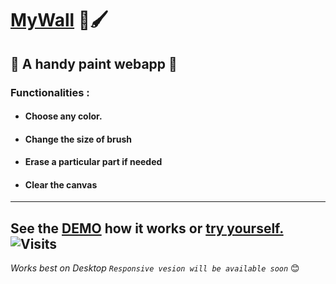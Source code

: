 # [MyWall](https://debugagrawal.github.io/MyWall) 🎨🖌

## 👀 A handy paint webapp 👀

### Functionalities :

* #### Choose any color.
* #### Change the size of brush
* #### Erase a particular part if needed
* #### Clear the canvas
---
 <b>See the [DEMO](https://twitter.com/debugagrawal/status/1315994745265549312) how it works or <a href="https://debugagrawal.github.io/MyWall" target="_blank" >try yourself.</a></b> ![Visits]( https://badges.pufler.dev/visits/DebugAgrawal/MyWall)
---


_Works best on Desktop `Responsive vesion will be available soon`_ 😊 
